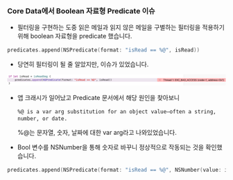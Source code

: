### Core Data에서 Boolean 자료형 Predicate 이슈



- 필터링을 구현하는 도중 읽은 메일과 읽지 않은 메일을 구별하는 필터링을 적용하기 위해 boolean 자료형을 predicate 했습니다.

```swift
predicates.append(NSPredicate(format: "isRead == %@", isRead))
```

- 당연히 필터링이 될 줄 알았지만, 이슈가 있었습니다.

<img src="./boolean predicate issue.png" alt="issue" style="zoom:100%;" />

- 앱 크래시가 일어났고 Predicate 문서에서 해당 원인을 찾아보니

  ```
  %@ is a var arg substitution for an object value—often a string, number, or date.
  ```

  %@는 문자열, 숫자, 날짜에 대한 var arg라고 나와있었습니다.

- Bool 변수를 NSNumber을 통해 숫자로 바꾸니 정상적으로 작동되는 것을 확인했습니다.

```swift
predicates.append(NSPredicate(format: "isRead == %@", NSNumber(value: isRead)))
```

